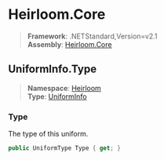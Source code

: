 # Heirloom.Core

> **Framework**: .NETStandard,Version=v2.1  
> **Assembly**: [Heirloom.Core][0]  

## UniformInfo.Type

> **Namespace**: [Heirloom][0]  
> **Type**: [UniformInfo][1]  

### Type

The type of this uniform.

```cs
public UniformType Type { get; }
```

[0]: ../../../Heirloom.Core.md
[1]: ../UniformInfo.md
